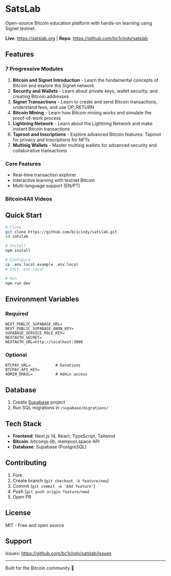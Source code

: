 # SatsLab

Open-source Bitcoin education platform with hands-on learning using Signet testnet.

**Live**: https://satslab.org | **Repo**: https://github.com/bc1cindy/satslab

## Features

### 7 Progressive Modules
1. **Bitcoin and Signet Introduction** - Learn the fundamental concepts of Bitcoin and explore the Signet network
2. **Security and Wallets** - Learn about private keys, wallet security, and creating Bitcoin addresses
3. **Signet Transactions** - Learn to create and send Bitcoin transactions, understand fees, and use OP_RETURN
4. **Bitcoin Mining** - Learn how Bitcoin mining works and simulate the proof-of-work process
5. **Lightning Network** - Learn about the Lightning Network and make instant Bitcoin transactions
6. **Taproot and Inscriptions** - Explore advanced Bitcoin features: Taproot for privacy and Inscriptions for NFTs
7. **Multisig Wallets** - Master multisig wallets for advanced security and collaborative transactions

### Core Features
- Real-time transaction explorer
- Interactive learning with testnet Bitcoin
- Multi-language support (EN/PT)

### Bitcoin4All Videos 

## Quick Start

```bash
# Clone
git clone https://github.com/bc1cindy/satslab.git
cd satslab

# Install
npm install

# Configure
cp .env.local.example .env.local
# Edit .env.local

# Run
npm run dev
```

## Environment Variables

### Required
```env
NEXT_PUBLIC_SUPABASE_URL=
NEXT_PUBLIC_SUPABASE_ANON_KEY=
SUPABASE_SERVICE_ROLE_KEY=
NEXTAUTH_SECRET=
NEXTAUTH_URL=http://localhost:3000
```

### Optional
```env
BTCPAY_URL=           # Donations
BTCPAY_API_KEY=
ADMIN_EMAIL=          # Admin access
```

## Database

1. Create [Supabase](https://supabase.com) project
2. Run SQL migrations in `/supabase/migrations/`

## Tech Stack

- **Frontend**: Next.js 14, React, TypeScript, Tailwind
- **Bitcoin**: bitcoinjs-lib, mempool.space API
- **Database**: Supabase (PostgreSQL)


## Contributing

1. Fork
2. Create branch (`git checkout -b feature/new`)
3. Commit (`git commit -m 'Add feature'`)
4. Push (`git push origin feature/new`)
5. Open PR

## License

MIT - Free and open source

## Support

Issues: https://github.com/bc1cindy/satslab/issues

---

Built for the Bitcoin community 🧡